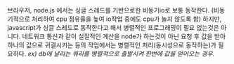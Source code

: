 브라우저, node.js 에서는 싱글 스레드를 기반으로한 비동기io로 보통 동작한다.
(비동기적으로 처리하여 cpu 점유율을 높여 io작업 중에도 cpu가 놀지 않도록 함)
하지만, javascript가 싱글 스레드로 동작한다고 해서 병렬적인 프로그래밍이 필요 없는것은 아니다.
네트워크 통신과 같이 실질적인 계산을 node가 하는것이 아닌 요청 후 값을 받아 하나의 값으로 귀결시키는 등의 작업에서는
병렬적인 처리(동시성으로 동작하는)가 필요하다.
*ex) db에 날리는 쿼리를 병렬적으로 출발시켜 한번에 값을 얻어오는 경우.*
